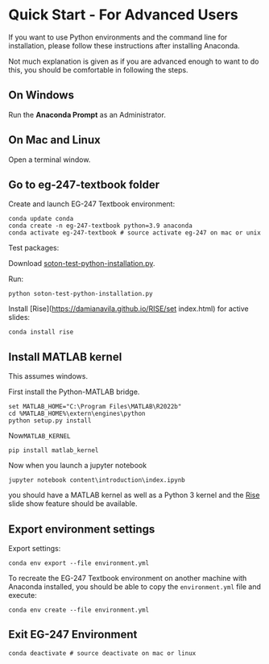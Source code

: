 # Quick Start - For Advanced Users

If you want to use Python environments and the command line for installation, please follow these instructions after installing Anaconda.

Not much explanation is given as if you are advanced enough to want to do this, you should be comfortable in following the steps.

## On Windows

Run the **Anaconda Prompt** as an Administrator.

## On Mac and Linux

Open a terminal window.

## Go to eg-247-textbook folder

Create and launch EG-247 Textbook environment:

```shell
conda update conda
conda create -n eg-247-textbook python=3.9 anaconda
conda activate eg-247-textbook # source activate eg-247 on mac or unix
```

Test packages:

Download [soton-test-python-installation.py](https://fangohr.github.io/blog/code/python/soton-test-python-installation.py).

Run:

```shell
python soton-test-python-installation.py
```

Install [Rise](https://damianavila.github.io/RISE/set index.html) for active slides:

```shell
conda install rise
```



## Install MATLAB kernel

This assumes windows.

First install the Python-MATLAB bridge.

```shell
set MATLAB_HOME="C:\Program Files\MATLAB\R2022b"
cd %MATLAB_HOME%\extern\engines\python
python setup.py install
```
Now`MATLAB_KERNEL`

```shell
pip install matlab_kernel
```

Now when you launch a jupyter notebook

```shell
jupyter notebook content\introduction\index.ipynb
```

you should have a MATLAB kernel as well as a Python 3 kernel and the [Rise](https://damianavila.github.io/RISE/index.html) slide show feature should be available.


## Export environment settings

Export settings:

```shell
conda env export --file environment.yml
```

To recreate the EG-247 Textbook environment on another machine with Anaconda installed, you should be able to copy the `environment.yml` file and execute:

```shell
conda env create --file environment.yml
```

## Exit EG-247 Environment

```shell
conda deactivate # source deactivate on mac or linux
```

